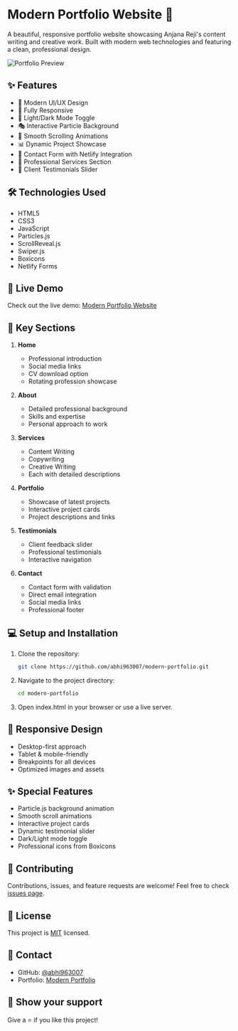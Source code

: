 # Modern Portfolio Website 🚀

A beautiful, responsive portfolio website showcasing Anjana Reji's content writing and creative work. Built with modern web technologies and featuring a clean, professional design.

![Portfolio Preview](https://images.unsplash.com/photo-1486312338219-ce68d2c6f44d)

## ✨ Features

- 🎨 Modern UI/UX Design
- 📱 Fully Responsive
- 🌙 Light/Dark Mode Toggle
- 🎭 Interactive Particle Background
- 🔄 Smooth Scrolling Animations
- 📊 Dynamic Project Showcase
- 💬 Contact Form with Netlify Integration
- 🎯 Professional Services Section
- 👥 Client Testimonials Slider

## 🛠️ Technologies Used

- HTML5
- CSS3
- JavaScript
- Particles.js
- ScrollReveal.js
- Swiper.js
- Boxicons
- Netlify Forms

## 🚀 Live Demo

Check out the live demo: [Modern Portfolio Website](https://abhi963007.github.io/modern-portfolio/)

## 🎯 Key Sections

1. **Home**
   - Professional introduction
   - Social media links
   - CV download option
   - Rotating profession showcase

2. **About**
   - Detailed professional background
   - Skills and expertise
   - Personal approach to work

3. **Services**
   - Content Writing
   - Copywriting
   - Creative Writing
   - Each with detailed descriptions

4. **Portfolio**
   - Showcase of latest projects
   - Interactive project cards
   - Project descriptions and links

5. **Testimonials**
   - Client feedback slider
   - Professional testimonials
   - Interactive navigation

6. **Contact**
   - Contact form with validation
   - Direct email integration
   - Social media links
   - Professional footer

## 💻 Setup and Installation

1. Clone the repository:
   ```bash
   git clone https://github.com/abhi963007/modern-portfolio.git
   ```

2. Navigate to the project directory:
   ```bash
   cd modern-portfolio
   ```

3. Open index.html in your browser or use a live server.

## 📱 Responsive Design

- Desktop-first approach
- Tablet & mobile-friendly
- Breakpoints for all devices
- Optimized images and assets

## ✨ Special Features

- Particle.js background animation
- Smooth scroll animations
- Interactive project cards
- Dynamic testimonial slider
- Dark/Light mode toggle
- Professional icons from Boxicons

## 🤝 Contributing

Contributions, issues, and feature requests are welcome! Feel free to check [issues page](https://github.com/abhi963007/modern-portfolio/issues).

## 📝 License

This project is [MIT](https://opensource.org/licenses/MIT) licensed.

## 👤 Contact

- GitHub: [@abhi963007](https://github.com/abhi963007)
- Portfolio: [Modern Portfolio](https://abhi963007.github.io/modern-portfolio/)

## 🌟 Show your support

Give a ⭐️ if you like this project!
